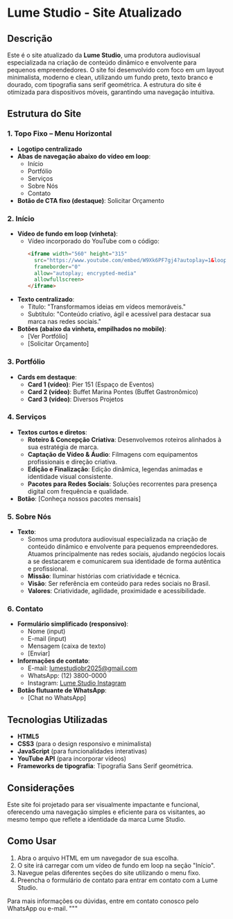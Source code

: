 # Lume Studio - Site Atualizado

## Descrição

Este é o site atualizado da **Lume Studio**, uma produtora audiovisual especializada na criação de conteúdo dinâmico e envolvente para pequenos empreendedores. O site foi desenvolvido com foco em um layout minimalista, moderno e clean, utilizando um fundo preto, texto branco e dourado, com tipografia sans serif geométrica. A estrutura do site é otimizada para dispositivos móveis, garantindo uma navegação intuitiva.

## Estrutura do Site

### 1. **Topo Fixo – Menu Horizontal**
- **Logotipo centralizado**
- **Abas de navegação abaixo do vídeo em loop**:
  - Início
  - Portfólio
  - Serviços
  - Sobre Nós
  - Contato
- **Botão de CTA fixo (destaque)**: Solicitar Orçamento

### 2. **Início**
- **Vídeo de fundo em loop (vinheta)**:
  - Vídeo incorporado do YouTube com o código:
    ```html
    <iframe width="560" height="315" 
      src="https://www.youtube.com/embed/W9Xk6PF7gj4?autoplay=1&loop=1&playlist=W9Xk6PF7gj4&mute=1" 
      frameborder="0" 
      allow="autoplay; encrypted-media" 
      allowfullscreen>
    </iframe>
    ```
- **Texto centralizado**:
  - Título: "Transformamos ideias em vídeos memoráveis."
  - Subtítulo: "Conteúdo criativo, ágil e acessível para destacar sua marca nas redes sociais."
- **Botões (abaixo da vinheta, empilhados no mobile)**:
  - [Ver Portfólio]
  - [Solicitar Orçamento]

### 3. **Portfólio**
- **Cards em destaque**:
  - **Card 1 (vídeo)**: Pier 151 (Espaço de Eventos)
  - **Card 2 (vídeo)**: Buffet Marina Pontes (Buffet Gastronômico)
  - **Card 3 (vídeo)**: Diversos Projetos

### 4. **Serviços**
- **Textos curtos e diretos**:
  - **Roteiro & Concepção Criativa**: Desenvolvemos roteiros alinhados à sua estratégia de marca.
  - **Captação de Vídeo & Áudio**: Filmagens com equipamentos profissionais e direção criativa.
  - **Edição e Finalização**: Edição dinâmica, legendas animadas e identidade visual consistente.
  - **Pacotes para Redes Sociais**: Soluções recorrentes para presença digital com frequência e qualidade.
- **Botão**: [Conheça nossos pacotes mensais]

### 5. **Sobre Nós**
- **Texto**:
  - Somos uma produtora audiovisual especializada na criação de conteúdo dinâmico e envolvente para pequenos empreendedores. Atuamos principalmente nas redes sociais, ajudando negócios locais a se destacarem e comunicarem sua identidade de forma autêntica e profissional.
  - **Missão**: Iluminar histórias com criatividade e técnica.
  - **Visão**: Ser referência em conteúdo para redes sociais no Brasil.
  - **Valores**: Criatividade, agilidade, proximidade e acessibilidade.

### 6. **Contato**
- **Formulário simplificado (responsivo)**:
  - Nome (input)
  - E-mail (input)
  - Mensagem (caixa de texto)
  - [Enviar]
- **Informações de contato**:
  - E-mail: lumestudiobr2025@gmail.com
  - WhatsApp: (12) 3800-0000
  - Instagram: [Lume Studio Instagram](https://www.instagram.com/lumestudiobrasil?igsh=ZW92dzFjbDVpeWF4)
- **Botão flutuante de WhatsApp**:
  - [Chat no WhatsApp]

## Tecnologias Utilizadas
- **HTML5**
- **CSS3** (para o design responsivo e minimalista)
- **JavaScript** (para funcionalidades interativas)
- **YouTube API** (para incorporar vídeos)
- **Frameworks de tipografia**: Tipografia Sans Serif geométrica.

## Considerações
Este site foi projetado para ser visualmente impactante e funcional, oferecendo uma navegação simples e eficiente para os visitantes, ao mesmo tempo que reflete a identidade da marca Lume Studio.

## Como Usar
1. Abra o arquivo HTML em um navegador de sua escolha.
2. O site irá carregar com um vídeo de fundo em loop na seção "Início".
3. Navegue pelas diferentes seções do site utilizando o menu fixo.
4. Preencha o formulário de contato para entrar em contato com a Lume Studio.

Para mais informações ou dúvidas, entre em contato conosco pelo WhatsApp ou e-mail.
"""
